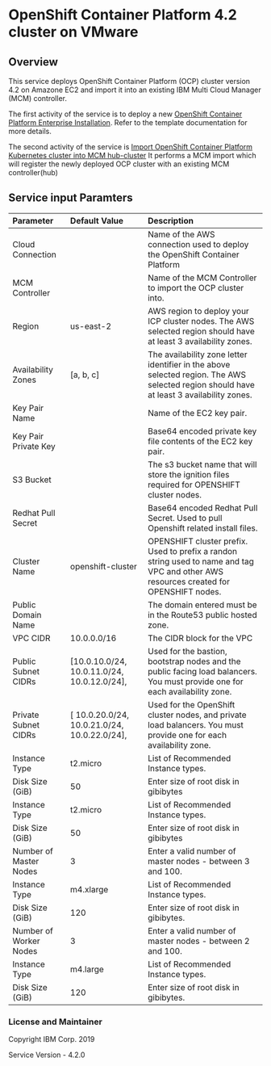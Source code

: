 # OpenShift Container Platform 4.2 cluster on VMware 

## Overview
This service deploys OpenShift Container Platform (OCP) cluster version 4.2 on Amazone EC2 and import it into an existing IBM Multi Cloud Manager (MCM) controller.

The first activity of the service is to deploy a new [OpenShift Container Platform Enterprise Installation](https://github.com/IBM-CAMHub-Open/template_openshift_installer/tree/4.2/vmware/terraform). Refer to the template documentation for more details. 

The second activity of the service is [Import OpenShift Container Platform Kubernetes cluster into MCM hub-cluster](https://github.com/IBM-CAMHub-Open/template_mcm_install/tree/3.2.1/OCP/terraform) It performs a MCM import which will register the newly deployed OCP cluster with an existing MCM controller(hub) 

## Service input Paramters

| Parameter | Default Value | Description |
| :-------------- |:--------------| :-----|
| Cloud Connection | | Name of the AWS connection used to deploy the OpenShift Container Platform |
| MCM Controller | | Name of the MCM Controller to import the OCP cluster into. |
| Region | us-east-2 | AWS region to deploy your ICP cluster nodes. The AWS selected region should have at least 3 availability zones. |
| Availability Zones | [a, b, c] | The availability zone letter identifier in the above selected region. The AWS selected region should have at least 3 availability zones. |
| Key Pair Name |  | Name of the EC2 key pair. |
| Key Pair Private Key |  | Base64 encoded private key file contents of the EC2 key pair. |
| S3 Bucket |  | The s3 bucket name that will store the ignition files required for OPENSHIFT cluster nodes.
| Redhat Pull Secret | | Base64 encoded Redhat Pull Secret. Used to pull Openshift related install files.
| Cluster Name | openshift-cluster | OPENSHIFT cluster prefix. Used to prefix a randon string used to name and tag VPC and other AWS resources created for OPENSHIFT nodes. | 
| Public Domain Name |  | The domain entered must be in the Route53 public hosted zone. |
| VPC CIDR | 10.0.0.0/16 | The CIDR block for the VPC | 
| Public Subnet CIDRs | [10.0.10.0/24, 10.0.11.0/24, 10.0.12.0/24], | Used for the bastion, bootstrap nodes and the public facing load balancers. You must provide one for each availability zone. | 
| Private Subnet CIDRs | [ 10.0.20.0/24, 10.0.21.0/24, 10.0.22.0/24], | Used for the OpenShift cluster nodes, and private load balancers. You must provide one for each availability zone. | 
| Instance Type | t2.micro | List of Recommended Instance types. | 
| Disk Size (GiB) | 50 | Enter size of root disk in gibibytes | 
| Instance Type | t2.micro | List of Recommended Instance types. | 
| Disk Size (GiB) | 50 | Enter size of root disk in gibibytes | Create or destroy bootstrap for the OpenShift install.  Required for installation.  Should be removed after successful installion. | 
| Number of Master Nodes | 3 | Enter a valid number of master nodes - between 3 and 100.
| Instance Type | m4.xlarge | List of Recommended Instance types. | 
| Disk Size (GiB) | 120 | Enter size of root disk in gibibytes. | 
| Number of Worker Nodes | 3 | Enter a valid number of master nodes - between 2 and 100.
| Instance Type | m4.large | List of Recommended Instance types. | 
| Disk Size (GiB) | 120 | Enter size of root disk in gibibytes. | 

### License and Maintainer

Copyright IBM Corp. 2019

Service Version - 4.2.0  